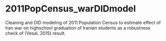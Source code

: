 # 2011PopCensus_warDIDmodel
Cleaning and DID modeling of 2011 Population Census to estimate effect of Iran war on highschool graduation of Iranian students as a robustness check of (Vesal, 2015) result. 
